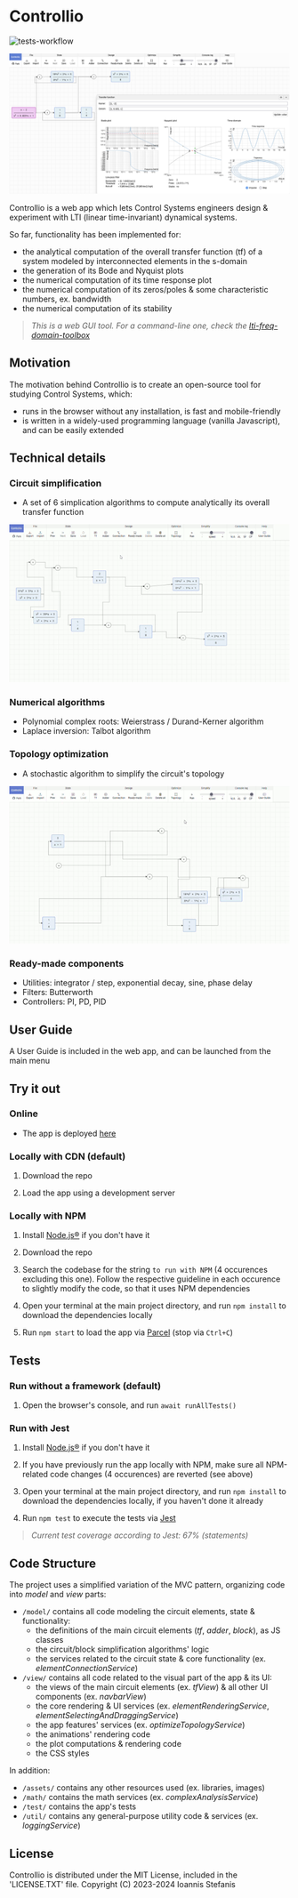 # Controllio

![tests-workflow](https://github.com/istefanis/controllio/actions/workflows/tests.yml/badge.svg)

![app-preview](https://github.com/istefanis/controllio/blob/main/assets/img/app.png)

Controllio is a web app which lets Control Systems engineers design & experiment with LTI (linear time-invariant) dynamical systems.

So far, functionality has been implemented for:

- the analytical computation of the overall transfer function (tf) of a system modeled by interconnected elements in the s-domain
- the generation of its Bode and Nyquist plots
- the numerical computation of its time response plot
- the numerical computation of its zeros/poles & some characteristic numbers, ex. bandwidth
- the numerical computation of its stability

> _This is a web GUI tool. For a command-line one, check the [lti-freq-domain-toolbox](https://github.com/istefanis/lti-freq-domain-toolbox)_

## Motivation

The motivation behind Controllio is to create an open-source tool for studying Control Systems, which:

- runs in the browser without any installation, is fast and mobile-friendly
- is written in a widely-used programming language (vanilla Javascript), and can be easily extended

## Technical details

### Circuit simplification

- A set of 6 simplication algorithms to compute analytically its overall transfer function

![circuit simplification](https://github.com/istefanis/controllio/blob/main/assets/img/circuit-simplification.gif)

### Numerical algorithms

- Polynomial complex roots: Weierstrass / Durand-Kerner algorithm
- Laplace inversion: Talbot algorithm

### Topology optimization

- A stochastic algorithm to simplify the circuit's topology

![topology optimization](https://github.com/istefanis/controllio/blob/main/assets/img/topology-optimization.gif)

### Ready-made components

- Utilities: integrator / step, exponential decay, sine, phase delay
- Filters: Butterworth
- Controllers: PI, PD, PID

## User Guide

A User Guide is included in the web app, and can be launched from the main menu

## Try it out

### Online

- The app is deployed [here](https://istefanis.github.io/controllio)

### Locally with CDN (default)

1. Download the repo

2. Load the app using a development server

### Locally with NPM

1. Install [Node.js®](https://nodejs.org) if you don't have it

2. Download the repo

3. Search the codebase for the string `to run with NPM` (4 occurences excluding this one). Follow the respective guideline in each occurence to slightly modify the code, so that it uses NPM dependencies

4. Open your terminal at the main project directory, and run `npm install` to download the dependencies locally

5. Run `npm start` to load the app via [Parcel](https://parceljs.org/) (stop via `Ctrl+C`)

## Tests

### Run without a framework (default)

1. Open the browser's console, and run `await runAllTests()`

### Run with Jest

1. Install [Node.js®](https://nodejs.org) if you don't have it

2. If you have previously run the app locally with NPM, make sure all NPM-related code changes (4 occurences) are reverted (see above)

3. Open your terminal at the main project directory, and run `npm install` to download the dependencies locally, if you haven't done it already

4. Run `npm test` to execute the tests via [Jest](https://jestjs.io/)

> _Current test coverage according to Jest: 67% (statements)_

## Code Structure

The project uses a simplified variation of the MVC pattern, organizing code into _model_ and _view_ parts:

- `/model/` contains all code modeling the circuit elements, state & functionality:
  - the definitions of the main circuit elements (_tf_, _adder_, _block_), as JS classes
  - the circuit/block simplification algorithms' logic
  - the services related to the circuit state & core functionality (ex. _elementConnectionService_)
- `/view/` contains all code related to the visual part of the app & its UI:
  - the views of the main circuit elements (ex. _tfView_) & all other UI components (ex. _navbarView_)
  - the core rendering & UI services (ex. _elementRenderingService_, _elementSelectingAndDraggingService_)
  - the app features' services (ex. _optimizeTopologyService_)
  - the animations' rendering code
  - the plot computations & rendering code
  - the CSS styles

In addition:

- `/assets/` contains any other resources used (ex. libraries, images)
- `/math/` contains the math services (ex. _complexAnalysisService_)
- `/test/` contains the app's tests
- `/util/` contains any general-purpose utility code & services (ex. _loggingService_)

## License

Controllio is distributed under the MIT License, included in the 'LICENSE.TXT' file.
Copyright (C) 2023-2024 Ioannis Stefanis
